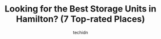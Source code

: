 ---
layout: ampstory
image: https://i0.wp.com/www.auto.or.id/wp-content/uploads/2023/06/sir-campbell-storage-0-hamilton-1686323620.png?resize=640,853
author: techidn
featured: false
description: Hamilton, Ontario, Canada is a haven for Storage Units enthusiasts, boasting an impressive array of 7 top-notch establishments. Whether youre a seasoned connoisseur or simply curious to exp
title: Looking for the Best Storage Units in Hamilton? (7 Top-rated Places)
cover:
   title: Looking for the Best Storage Units in Hamilton? (7 Top-rated Places)
   subtitle: AUTO.OR.ID
   background: https://www.auto.or.id/wp-content/uploads/2023/06/sir-campbell-storage-0-hamilton-1686323620.png

pages: 
 - layout: thirds
   top: <h1>#1 Access Storage - Downtown Hamilton</h1>
   bottom: "<p>Access Storage Downtown Hamilton is amazing! Very secure and clean facilities l. On top of that the staff are amazing and extremely friendly. They will help you with all </p>"
   background: https://www.auto.or.id/wp-content/uploads/2023/06/sir-campbell-storage-1-hamilton-1686323622.jpeg
   backgroundblur: true
 - layout: thirds
   top: <h1>#2 🌳 Green Storage Hamilton</h1>
   bottom: "<p>200 Glendale Ave N, Hamilton, ON L8L 7K3, Canada</p>"
   background: https://www.auto.or.id/wp-content/uploads/2023/06/sir-campbell-storage-2-hamilton-1686323623.jpeg
   cta:
      link: https://www.auto.or.id/looking-for-the-best-storage-units-in-hamilton-7-top-rated-places/
      text: Looking for the Best Storage Units in Hamilton? (7 Top-rated Places)
 - layout: thirds
   top: <h1>#3 Public Storage</h1>
   bottom: "<p>175 Hess St N, Hamilton, ON L8R 2T1, Canada</p>"
   background: https://images.unsplash.com/photo-1639928846512-d22a0738138a?ixlib=rb-4.0.3&ixid=MnwxMjA3fDB8MHxwaG90by1wYWdlfHx8fGVufDB8fHx8&auto=format&fit=crop&w=640&h=853&q=80
   cta:
      link: https://www.auto.or.id/looking-for-the-best-storage-units-in-hamilton-7-top-rated-places/
      text: Looking for the Best Storage Units in Hamilton? (7 Top-rated Places)
 - layout: thirds
   top: <h1>#4 Bluebird Self Storage</h1>
   bottom: "<p>24 Sanford Ave N, Hamilton, ON L8L 5Y9, Canada</p>"
   background: https://images.unsplash.com/photo-1637160967945-6d1ee20d67c9?ixlib=rb-4.0.3&ixid=MnwxMjA3fDB8MHxwaG90by1wYWdlfHx8fGVufDB8fHx8&auto=format&fit=crop&w=640&h=853&q=80
   cta:
      link: https://www.auto.or.id/looking-for-the-best-storage-units-in-hamilton-7-top-rated-places/
      text: Looking for the Best Storage Units in Hamilton? (7 Top-rated Places)
 - layout: thirds
   top: <h1>#5 Econo Storage Hamilton</h1>
   bottom: "<p>562 Catharine St N, Hamilton, ON L8L 4V5, Canada</p>"
   background: https://images.unsplash.com/photo-1617814065893-00757125efab?ixlib=rb-4.0.3&ixid=MnwxMjA3fDB8MHxwaG90by1wYWdlfHx8fGVufDB8fHx8&auto=format&fit=crop&w=640&h=853&q=80
   cta:
      link: https://www.auto.or.id/looking-for-the-best-storage-units-in-hamilton-7-top-rated-places/
      text: Looking for the Best Storage Units in Hamilton? (7 Top-rated Places)
 - layout: thirds
   top: <h1>#6 📦 Vaultra Storage - Hamilton</h1>
   bottom: "<p>274 Sherman Ave N, Hamilton, ON L8L 6N6, Canada</p>"
   background: https://images.unsplash.com/photo-1510883056135-32472f0e11b8?ixlib=rb-4.0.3&ixid=MnwxMjA3fDB8MHxwaG90by1wYWdlfHx8fGVufDB8fHx8&auto=format&fit=crop&w=640&h=853&q=80
   cta:
      link: https://www.auto.or.id/looking-for-the-best-storage-units-in-hamilton-7-top-rated-places/
      text: Looking for the Best Storage Units in Hamilton? (7 Top-rated Places)
 - layout: thirds
   top: <h1>#7 Waterdown Self Storage</h1>
   bottom: "<p>917 Centre Rd, Hamilton, ON L8N 2Z7, Canada</p>"
   background: https://images.unsplash.com/photo-1548084564-80dcdf78c07d?ixlib=rb-4.0.3&ixid=MnwxMjA3fDB8MHxwaG90by1wYWdlfHx8fGVufDB8fHx8&auto=format&fit=crop&w=640&h=853&q=80
   cta:
      link: https://www.auto.or.id/looking-for-the-best-storage-units-in-hamilton-7-top-rated-places/
      text: Looking for the Best Storage Units in Hamilton? (7 Top-rated Places)
 - layout: thirds
   middle: Continue reading...
   background: https://images.unsplash.com/photo-1617814086906-d847a8bc6fca?ixlib=rb-4.0.3&ixid=MnwxMjA3fDB8MHxwaG90by1wYWdlfHx8fGVufDB8fHx8&auto=format&fit=crop&w=640&h=853&q=80
   cta:
      link: https://www.auto.or.id/looking-for-the-best-storage-units-in-hamilton-7-top-rated-places/
      text: Looking for the Best Storage Units in Hamilton? (7 Top-rated Places)

---